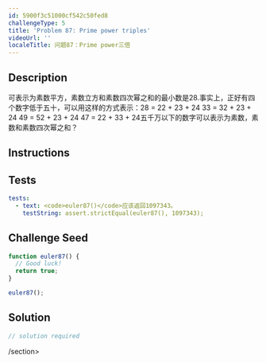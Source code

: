 ```yaml
---
id: 5900f3c51000cf542c50fed8
challengeType: 5
title: 'Problem 87: Prime power triples'
videoUrl: ''
localeTitle: 问题87：Prime power三倍
---
```


## Description
<section id="description">可表示为素数平方，素数立方和素数四次幂之和的最小数是28.事实上，正好有四个数字低于五十，可以用这样的方式表示：28 = 22 + 23 + 24 33 = 32 + 23 + 24 49 = 52 + 23 + 24 47 = 22 + 33 + 24五千万以下的数字可以表示为素数，素数和素数四次幂之和？ </section>

## Instructions
<section id="instructions">
</section>

## Tests
<section id='tests'>

```yml
tests:
  - text: <code>euler87()</code>应该返回1097343。
    testString: assert.strictEqual(euler87(), 1097343);

```

</section>

## Challenge Seed
<section id='challengeSeed'>

<div id='js-seed'>

```js
function euler87() {
  // Good luck!
  return true;
}

euler87();

```

</div>



</section>

## Solution
<section id='solution'>

```js
// solution required
```

/section>
